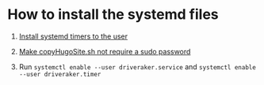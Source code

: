 # How to install the systemd files

1. [Install systemd timers to the user](https://askubuntu.com/questions/656075/unison-and-systemd-timer-problem#656663)
2. [Make copyHugoSite.sh not require a sudo password](https://askubuntu.com/questions/155791/how-do-i-sudo-a-command-in-a-script-without-being-asked-for-a-password#155827<Paste>)

3. Run `systemctl enable --user driveraker.service` and `systemctl enable --user driveraker.timer`
